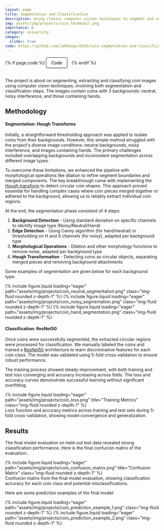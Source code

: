 ```yaml
---
layout: page
title: Segmentation and Classification
description: Using classic computer vision techniques to segment and extract, and deep learning for the classification
img: assets/img/projects/coin_thumbnail.png
importance: 6
category: university
images:
  slider: true
code: https://github.com/Jakhongir0103/Coin-segmentation-and-classification
---
```


<!-- Project Links/Buttons -->
<div class="links" style="margin-bottom: 2rem;">
  {% if page.code %}
    <a href="{{ page.code }}" class="btn btn-primary btn-sm" role="button" target="_blank" style="background-color: white !important; border: 1px solid black !important; color: black !important; padding: 8px 16px; border-radius: 4px; text-decoration: none; display: inline-block; margin-right: 10px; box-shadow: 0 2px 4px rgba(0,0,0,0.1);">
      <i class="fab fa-github"></i> Code
    </a>
  {% endif %}
</div>

The project is about on segmenting, extracting and classifying coin images using computer vision techniques, involving both segmentation and classification steps. The images contain coins with 3 backgrounds: neutral, noisy interference, and those containing hands. 

## Methodology

#### Segmentation: Hough Transforms

Initially, a straightforward thresholding approach was applied to isolate coins from their backgrounds. However, this simple method struggled with the project's diverse image conditions: neutral backgrounds, noisy interference, and images containing hands. The primary challenges included overlapping backgrounds and inconsistent segmentation across different image types.

To overcome these limitations, we enhanced the pipeline with morphological operations like dilation to refine segment boundaries and merged components. The key breakthrough came with implementing the [Hough transform](https://en.wikipedia.org/wiki/Hough_transform) to detect circular coin shapes. This approach proved essential for handling complex cases where coin pieces merged together or adhered to the background, allowing us to reliably extract individual coin regions.

At the end, the segmentation phase consisted of 4 steps:
1. **Background Detection** - Using standard deviation on specific channels to identify image type (Noisy/Neutral/Hand)
2. **Edge Detection** - Using Canny algorithm (for hand/neutral) or thresholding on H and S channels (for noisy), adapted per background type
3. **Morphological Operations** - Dilation and other morphology functions to remove noise, adapted per background type
4. **Hough Transformation** - Detecting coins as circular objects, separating merged pieces and removing background attachments

Some examples of segmentation are given below for each background type:

<swiper-container keyboard="true" navigation="true" pagination="true" pagination-clickable="true" pagination-dynamic-bullets="true" rewind="true">
  <swiper-slide>{% include figure.liquid loading="eager" path="assets/img/projects/coin_neutral_segmentation.png" class="img-fluid rounded z-depth-1" %}</swiper-slide>
  <swiper-slide>{% include figure.liquid loading="eager" path="assets/img/projects/coin_noisy_segmentation.png" class="img-fluid rounded z-depth-1" %}</swiper-slide>
  <swiper-slide>{% include figure.liquid loading="eager" path="assets/img/projects/coin_hand_segmentation.png" class="img-fluid rounded z-depth-1" %}</swiper-slide>
</swiper-container>

#### Classification: ResNet50

Once coins were successfully segmented, the extracted circular regions were processed for classification. We manually labeled the coins and trained a [ResNet50](https://docs.pytorch.org/vision/main/models/generated/torchvision.models.resnet50.html) architecture to learn discriminative features for each coin class. The model was validated using 5-fold cross-validation to ensure robust performance.

The training process showed steady improvement, with both training and test loss converging and accuracy increasing across folds. The loss and accuracy curves demonstrate successful learning without significant overfitting.

<div class="row justify-content-sm-center">
    <div class="col-sm-12 mt-3 mt-md-0">
        {% include figure.liquid loading="eager" path="assets/img/projects/coin_loss.png" title="Training Metrics" class="img-fluid rounded z-depth-1" %}
    </div>
</div>
<div class="caption">
    Loss function and accuracy metrics across training and test sets during 5-fold cross-validation, showing model convergence and generalization.
</div>

## Results

The final model evaluation on held-out test data revealed strong classification performance. Here is the final confucion matrix of the evaluation:.

<div class="row justify-content-sm-center">
    <div class="col-sm-8 mt-3 mt-md-0">
        {% include figure.liquid loading="eager" path="assets/img/projects/coin_confusion_matrix.png" title="Confusion Matrix" class="img-fluid rounded z-depth-1" %}
    </div>
</div>
<div class="caption">
    Confusion matrix from the final model evaluation, showing classification accuracy for each coin class and potential misclassifications.
</div>

Here are some prediction examples of the final model:

<swiper-container keyboard="true" navigation="true" pagination="true" pagination-clickable="true" pagination-dynamic-bullets="true" rewind="true">
  <swiper-slide>{% include figure.liquid loading="eager" path="assets/img/projects/coin_prediction_example_1.png" class="img-fluid rounded z-depth-1" %}</swiper-slide>
  <swiper-slide>{% include figure.liquid loading="eager" path="assets/img/projects/coin_prediction_example_2.png" class="img-fluid rounded z-depth-1" %}</swiper-slide>
</swiper-container>